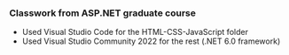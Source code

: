 ### Classwork from ASP.NET graduate course
- Used Visual Studio Code for the HTML-CSS-JavaScript folder
- Used Visual Studio Community 2022 for the rest (.NET 6.0 framework)